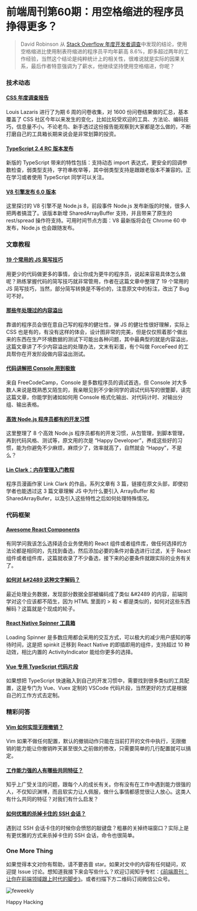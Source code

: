 # 前端周刊第60期：用空格缩进的程序员挣得更多？

> David Robinson 从 <a href="http://www.feweekly.com/contribution/2206">Stack Overflow 年度开发者调查</a>中发现的结论，使用空格缩进比使用制表符缩进的程序员平均年薪高 8.6%，即多超过两年的工作经验，当然这个结论是纯粹统计上的相关性，很难说就是实际的因果关系，最后作者特意强调为了薪水，他继续坚持使用空格缩进，你呢？

### 技术动态

#### [ CSS 年度调查报告](https://www.sitepoint.com/results-ultimate-css-survey-2017/)

Louis Lazaris 进行了为期 6 周的问卷收集，对 1600 份问卷结果做的汇总，基本覆盖了 CSS 社区今年以来发生的变化，比如比较受欢迎的工具、方法论、编码技巧，信息量不小。不论老鸟、新手透过这份报告能观察到大家都是怎么做的，不断打磨自己的工具箱长期来说会是非常划算的投资。

#### [TypeScript 2.4 RC 版本发布](https://blogs.msdn.microsoft.com/typescript/2017/06/12/announcing-typescript-2-4-rc/)

新版的 TypeScript 带来的特性包括：支持动态 import 表达式，更安全的回调参数检查，弱类型支持，字符串枚举等，其中弱类型支持是跟跟老版本不兼容的。正在学习或者使用 TypeScript 同学可以关注。

#### [V8 引擎发布 6.0 版本](https://v8project.blogspot.com/2017/06/v8-release-60.html)

这里探讨的 V8 引擎不是 Node.js 8，前段事件 Node.js 发布新版的时候，很多人把两者搞混了。该版本新增 SharedArrayBuffer 支持，并且带来了原生的 rest/spread 操作符支持。可用时间节点方面：V8 最新版将会在 Chrome 60 中发布，Node.js 也会跟随发布。

### 文章教程

#### [19 个常用的 JS 简写技巧](https://www.sitepoint.com/shorthand-javascript-techniques/)

用更少的代码做更多的事情，会让你成为更牛的程序员，说起来容易具体怎么做呢？熟练掌握代码的简写技巧就非常管用，作者在这篇文章中整理了 19 个常用的 JS 简写技巧，当然，部分简写转换是不等价的，注意原文中的标注，改出了 Bug 可不好。

#### [那些年处理过的内容溢出](https://css-tricks.com/handling-long-unexpected-content-css/)

靠谱的程序员会很在意自己写的程序的健壮性，弹 JS 的健壮性很好理解，实际上 CSS 也是有的，有没有这样的体会，设计图非常的完美，但是仅仅照着那个做出来的东西在生产环境数据的测试下可能出各种问题，其中最典型的就是内容溢出，这篇文章讲了不少内容溢出的处理办法，文末有彩蛋，有个叫做 ForceFeed 的工具帮你在开发阶段做内容溢出测试。

#### [代码讲解把 Console 用到极致](https://medium.freecodecamp.com/how-to-get-the-most-out-of-the-javascript-console-b57ca9db3e6d)

来自 FreeCodeCamp，Console 是多数程序员的调试首选，但 Console 对大多数人来说是既熟悉又陌生的，我亲眼见到不少新同学的调试代码写的很蹩脚，读完这篇文章，你能学到诸如如何用 Console 格式化输出、对代码计时、对输出分组、输出表格。

#### [高效 Node.js 程序员都有的开发习惯](https://blog.heroku.com/node-habits-2017)

这里整理了 8 个高效 Node.js 程序员都有的开发习惯，从包管理，到脚本管理，再到代码风格、测试等，原文用的次是 “Happy Developer”，养成这些好的习惯，能为你避免不少麻烦，麻烦少了，效率就高了，自然就会 “Happy”，不是么？

#### [Lin Clark：内存管理入门教程](https://hacks.mozilla.org/2017/06/a-crash-course-in-memory-management/)

程序员漫画作家 Link Clark 的作品，系列文章有 3 篇，链接在原文头部，即使初学者也能透过这 3 篇文章理解 JS 中为什么要引入 ArrayBuffer 和 SharedArrayBufer，以及引入这些特性之后如何处理特殊情况。

### 代码框架

#### [Awesome React Components](https://github.com/brillout/awesome-react-components)

有同学问我该怎么选择适合业务使用的 React 组件或者组件库，做任何选择的方法论都是相同的，先找到备选，然后添加必要的条件对备选进行过滤，关于 React 组件或者组件库，这篇就收录了不少备选，接下来的必要条件就跟实际的业务有关了。

#### [如何对 &#2489 这种文字解码？](https://github.com/mathiasbynens/he)

最近处理业务数据，发现部分数据全部被编码成了类似 &#2489 的内容，前端同学对这个应该都不陌生，因为 HTML 里面的 &gt; 和 &lt; 都是类似的，如何对这些东西解码？这篇就是个现成的轮子。

#### [React Native Spinner 工具箱](https://github.com/maxs15/react-native-spinkit)

Loading Spinner 是多数应用都会采用的交互方式，可以极大的减少用户感知的等待时间，这是把 spinkit 迁移到 React Native 的即插即用的组件，支持超过 10 种动效，相比内置的 ActivityIndicator 能给你更多的选择。

#### [Vue 专用 TypeScript 代码片段](https://marketplace.visualstudio.com/items?itemName=ducksoupdev.Vue2&utm_campaign=Revue%20newsletter&utm_medium=Newsletter&utm_source=revue)

如果想把 TypeScript 快速融入到自己的开发习惯中，需要找到很多类似的工具配置，这是专门为 Vue、Vuex 定制的 VSCode 代码片段，当然更好的方式是根据自己的工作方式去定制。

### 精彩问答

#### [Vim 如何实现无限撤销？](https://jovicailic.org/2017/04/vim-persistent-undo/)

Vim 如果不做任何配置，默认的撤销动作只能在当前打开的文件中执行，无限撤销的能力能让你撤销昨天甚至很久之前做的修改，只需要简单的几行配置就可以搞定。

#### [工作能力强的人有哪些共同特征？](https://www.zhihu.com/question/28880482/answer/176343416)

知乎上广受关注的问题，跟每个人的成长有关。你有没有在工作中遇到能力很强的人，不仅知识渊博，而且软实力让人佩服，做什么事情都感觉很让人放心。这类人有什么共同的特征？对我们有什么启发？

#### [如何优雅的杀掉卡住的 SSH 会话？](https://medium.com/fullwebio/how-to-kill-a-frozen-ssh-session-7c3da419d5f7)

遇到过 SSH 会话卡住的时候你会愤怒的敲键盘？粗暴的关掉终端窗口？实际上是有更优雅的方式来杀掉卡住的 SSH 会话，命令也很简单。

### One More Thing

如果觉得本文对你有帮助，请不要吝啬 star。如果对文中的内容有任何疑问，欢迎提 Issue 讨论。想知道我接下来会写些什么？欢迎订阅知乎专栏：[《前端周刊：让你在前端领域跟上时代的脚步》](https://zhuanlan.zhihu.com/feweekly)。或者扫描下方二维码订阅微信公众号。

![feweekly](http://www.feweekly.com/img/src/weekly/feweekly/qrcode.jpg)

Happy Hacking


